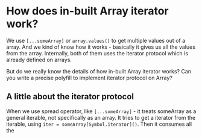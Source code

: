 # How does in-built Array iterator work?

We use `[...someArray]` or `array.values()` to get multiple values out of a array.  And we kind of know how it works - basically it gives us all the values from the array.  Internally, both of them uses the iterator protocol which is already defined on arrays.

But do we really know the details of how in-built Array iterator works? Can you write a precise polyfill to implement iterator protocol on Array?

## A little about the iterator protocol

When we use spread operator, like `[...someArray]` - it treats someArray as a general iterable, not specifically as an array. It tries to get a iterator from the iterable, using `iter = someArray[Symbol.iterator]()`. Then it consumes all the 
<!--stackedit_data:
eyJoaXN0b3J5IjpbLTQyNDQxMTI3MCwtODUxODY2MjUsLTE1MT
U5OTMwODEsLTE3OTQ2NTQzMDQsMTAzNjA5NzEwNCwtNDM5OTk3
ODU5XX0=
-->